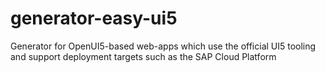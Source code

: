 # generator-easy-ui5
Generator for OpenUI5-based web-apps which use the official UI5 tooling and support deployment targets such as the SAP Cloud Platform
